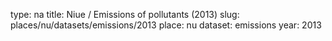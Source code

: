 type: na
title: Niue / Emissions of pollutants (2013)
slug: places/nu/datasets/emissions/2013
place: nu
dataset: emissions
year: 2013
